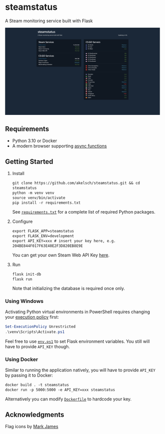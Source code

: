 # steamstatus

A Steam monitoring service built with Flask

<img src="screenshot.png" width="720">

## Requirements

- Python 3.10 or Docker
- A modern browser supporting [async functions](https://caniuse.com/#feat=async-functions)

## Getting Started

1. Install

    ```Shell
    git clone https://github.com/akelsch/steamstatus.git && cd steamstatus
    python -m venv venv
    source venv/bin/activate
    pip install -r requirements.txt
    ```

    See [`requirements.txt`](requirements.txt) for a complete list of required Python packages.

2. Configure

    ```Shell
    export FLASK_APP=steamstatus
    export FLASK_ENV=development
    export API_KEY=xxx # insert your key here, e.g. 204BE844F017F63E40E2F3D820EB8E9E
    ```

    You can get your own Steam Web API Key [here](https://steamcommunity.com/dev/apikey).

3. Run

    ```Shell
    flask init-db
    flask run
    ```

    Note that initializing the database is required once only.

### Using Windows

Activating Python virtual environments in PowerShell requires changing your [execution policy](https://docs.microsoft.com/en-us/powershell/module/microsoft.powershell.security/set-executionpolicy) first:

```PowerShell
Set-ExecutionPolicy Unrestricted
.\venv\Scripts\Activate.ps1
```

Feel free to use [`env.ps1`](env.ps1) to set Flask environment variables. You still will have to provide `API_KEY` though.

### Using Docker

Similar to running the application natively, you will have to provide `API_KEY` by passing it to Docker:

```Shell
docker build . -t steamstatus
docker run -p 5000:5000 -e API_KEY=xxx steamstatus
```

Alternatively you can modify [`Dockerfile`](Dockerfile) to hardcode your key.

## Acknowledgments

Flag icons by [Mark James](http://www.famfamfam.com/lab/icons/flags/)
